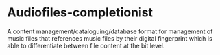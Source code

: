 # Audiofiles-completionist
A content management/cataloguing/database format for management of music files that references music files by their digital fingerprint which is able to differentiate between file content at the bit level. 
